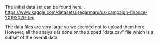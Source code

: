 The initial data set can be found here... https://www.kaggle.com/datasets/jeegarmaru/us-campaign-finance-20192020-fec

The data files are very large so we decided not to upload them here. However, all the analysis is done on the zipped "data.csv" file which is a subset of the overall data. 
